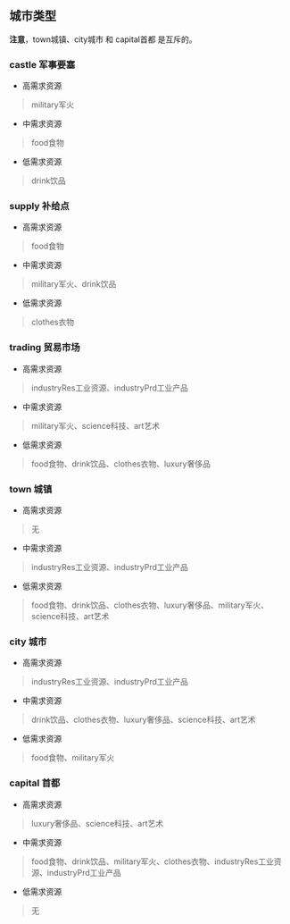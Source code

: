 ## 城市类型

**注意**，town城镇、city城市 和 capital首都 是互斥的。

### castle 军事要塞

* 高需求资源
> 	military军火

* 中需求资源
> 	food食物

* 低需求资源
> 	drink饮品

### supply 补给点
* 高需求资源
> 	food食物

* 中需求资源
> 	military军火、drink饮品

* 低需求资源
> 	clothes衣物


### trading 贸易市场
* 高需求资源
> 	industryRes工业资源、industryPrd工业产品

* 中需求资源
> 	military军火、science科技、art艺术

* 低需求资源
> 	food食物、drink饮品、clothes衣物、luxury奢侈品

### town 城镇
* 高需求资源
> 	无

* 中需求资源
> 	industryRes工业资源、industryPrd工业产品

* 低需求资源
> 	food食物、drink饮品、clothes衣物、luxury奢侈品、military军火、science科技、art艺术

### city 城市
* 高需求资源
> 	industryRes工业资源、industryPrd工业产品

* 中需求资源
> 	drink饮品、clothes衣物、luxury奢侈品、science科技、art艺术

* 低需求资源
> 	food食物、military军火

### capital 首都
* 高需求资源
> 	luxury奢侈品、science科技、art艺术

* 中需求资源
> 	food食物、drink饮品、military军火、clothes衣物、industryRes工业资源、industryPrd工业产品

* 低需求资源
> 	无

